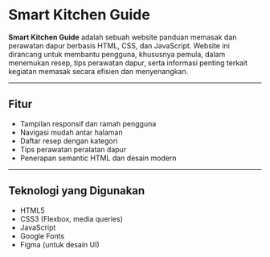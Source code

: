 # Smart Kitchen Guide

**Smart Kitchen Guide** adalah sebuah website panduan memasak dan perawatan dapur berbasis HTML, CSS, dan JavaScript. Website ini dirancang untuk membantu pengguna, khususnya pemula, dalam menemukan resep, tips perawatan dapur, serta informasi penting terkait kegiatan memasak secara efisien dan menyenangkan.

---

## Fitur

- Tampilan responsif dan ramah pengguna
- Navigasi mudah antar halaman
- Daftar resep dengan kategori
- Tips perawatan peralatan dapur
- Penerapan semantic HTML dan desain modern

---

## Teknologi yang Digunakan

- HTML5
- CSS3 (Flexbox, media queries)
- JavaScript
- Google Fonts
- Figma (untuk desain UI)

